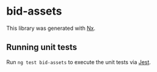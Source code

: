 # bid-assets

This library was generated with [Nx](https://nx.dev).

## Running unit tests

Run `ng test bid-assets` to execute the unit tests via [Jest](https://jestjs.io).
